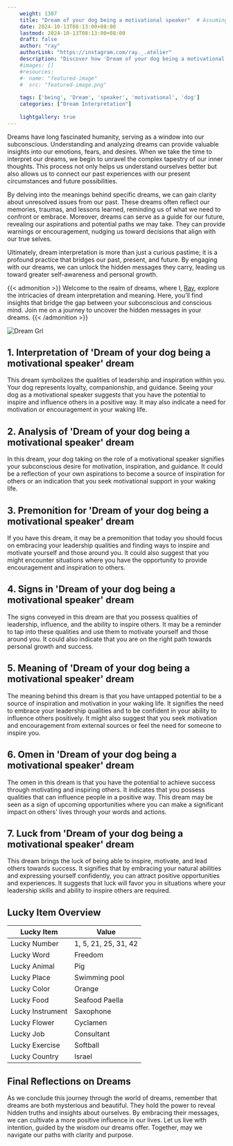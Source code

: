 ```yaml
---
    weight: 1307
    title: "Dream of your dog being a motivational speaker"  # Assuming 'title' column exists
    date: 2024-10-13T08:13:00+08:00
    lastmod: 2024-10-13T08:13:00+08:00
    draft: false
    author: "ray"
    authorLink: "https://instagram.com/ray._.atelier"
    description: "Discover how 'Dream of your dog being a motivational speaker' can interpret your future and uncover its significant meanings in your life."
    #images: []
    #resources:
    #- name: "featured-image"
    #  src: "featured-image.png"
    
    tags: ['being', 'Dream', 'speaker', 'motivational', 'dog']
    categories: ["Dream Interpretation"]
    
    lightgallery: true
---
```

    
Dreams have long fascinated humanity, serving as a window into our subconscious. Understanding and analyzing dreams can provide valuable insights into our emotions, fears, and desires. When we take the time to interpret our dreams, we begin to unravel the complex tapestry of our inner thoughts. This process not only helps us understand ourselves better but also allows us to connect our past experiences with our present circumstances and future possibilities.

By delving into the meanings behind specific dreams, we can gain clarity about unresolved issues from our past. These dreams often reflect our memories, traumas, and lessons learned, reminding us of what we need to confront or embrace. Moreover, dreams can serve as a guide for our future, revealing our aspirations and potential paths we may take. They can provide warnings or encouragement, nudging us toward decisions that align with our true selves.

Ultimately, dream interpretation is more than just a curious pastime; it is a profound practice that bridges our past, present, and future. By engaging with our dreams, we can unlock the hidden messages they carry, leading us toward greater self-awareness and personal growth.

{{< admonition >}}
Welcome to the realm of dreams, where I, [Ray](https://instagram.com/ray._.atelier), explore the intricacies of dream interpretation and meaning. Here, you’ll find insights that bridge the gap between your subconscious and conscious mind. Join me on a journey to uncover the hidden messages in your dreams.
{{< /admonition >}}

![Dream Grl](https://cdn.pixabay.com/photo/2017/11/02/03/35/gothic-2910057_1280.jpg "Dream Grl")

## 1. Interpretation of 'Dream of your dog being a motivational speaker' dream
 This dream symbolizes the qualities of leadership and inspiration within you. Your dog represents loyalty, companionship, and guidance. Seeing your dog as a motivational speaker suggests that you have the potential to inspire and influence others in a positive way. It may also indicate a need for motivation or encouragement in your waking life.

## 2. Analysis of 'Dream of your dog being a motivational speaker' dream
 In this dream, your dog taking on the role of a motivational speaker signifies your subconscious desire for motivation, inspiration, and guidance. It could be a reflection of your own aspirations to become a source of inspiration for others or an indication that you seek motivational support in your waking life.

## 3. Premonition for 'Dream of your dog being a motivational speaker' dream
 If you have this dream, it may be a premonition that today you should focus on embracing your leadership qualities and finding ways to inspire and motivate yourself and those around you. It could also suggest that you might encounter situations where you have the opportunity to provide encouragement and inspiration to others.

## 4. Signs in 'Dream of your dog being a motivational speaker' dream
 The signs conveyed in this dream are that you possess qualities of leadership, influence, and the ability to inspire others. It may be a reminder to tap into these qualities and use them to motivate yourself and those around you. It could also indicate that you are on the right path towards personal growth and success.

## 5. Meaning of 'Dream of your dog being a motivational speaker' dream
 The meaning behind this dream is that you have untapped potential to be a source of inspiration and motivation in your waking life. It signifies the need to embrace your leadership qualities and to be confident in your ability to influence others positively. It might also suggest that you seek motivation and encouragement from external sources or feel the need for someone to inspire you.

## 6. Omen in 'Dream of your dog being a motivational speaker' dream
 The omen in this dream is that you have the potential to achieve success through motivating and inspiring others. It indicates that you possess qualities that can influence people in a positive way. This dream may be seen as a sign of upcoming opportunities where you can make a significant impact on others' lives through your words and actions.

## 7. Luck from 'Dream of your dog being a motivational speaker' dream
 This dream brings the luck of being able to inspire, motivate, and lead others towards success. It signifies that by embracing your natural abilities and expressing yourself confidently, you can attract positive opportunities and experiences. It suggests that luck will favor you in situations where your leadership skills and ability to inspire others are required.

## Lucky Item Overview
| Lucky Item          | Value              |
|---------------|--------------------|
| Lucky Number        | 1, 5, 21, 25, 31, 42  |
| Lucky Word          | Freedom |
| Lucky Animal        | Pig |
| Lucky Place         | Swimming pool     |
| Lucky Color         | Orange     |
| Lucky Food          | Seafood Paella      |
| Lucky Instrument    | Saxophone |
| Lucky Flower        | Cyclamen    |
| Lucky Job           | Consultant       |
| Lucky Exercise      | Softball  |
| Lucky Country       | Israel    |


##  Final Reflections on Dreams

As we conclude this journey through the world of dreams, remember that dreams are both mysterious and beautiful. They hold the power to reveal hidden truths and insights about ourselves. By embracing their messages, we can cultivate a more positive influence in our lives. Let us live with intention, guided by the wisdom our dreams offer. Together, may we navigate our paths with clarity and purpose.
